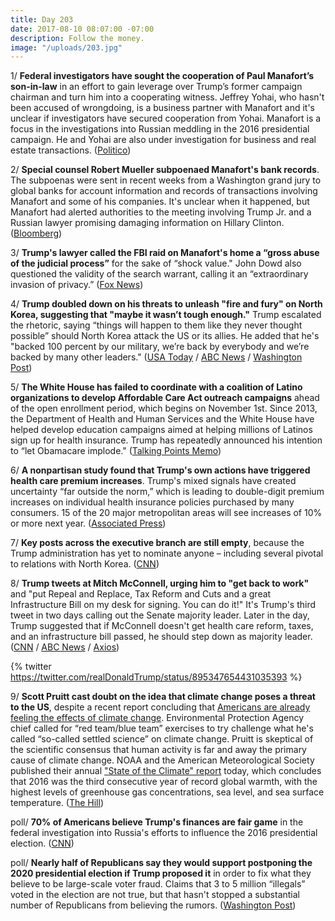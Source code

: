 ```yaml
---
title: Day 203
date: 2017-08-10 08:07:00 -07:00
description: Follow the money.
image: "/uploads/203.jpg"
---
```


1/ **Federal investigators have sought the cooperation of Paul Manafort’s son-in-law** in an effort to gain leverage over Trump’s former campaign chairman and turn him into a cooperating witness. Jeffrey Yohai, who hasn't been accused of wrongdoing, is a business partner with Manafort and it's unclear if investigators have secured cooperation from Yohai. Manafort is a focus in the investigations into Russian meddling in the 2016 presidential campaign. He and Yohai are also under investigation for business and real estate transactions. ([Politico](http://www.politico.com/story/2017/08/09/manafort-fbi-son-law-241464))

2/ **Special counsel Robert Mueller subpoenaed Manafort's bank records**. The subpoenas were sent in recent weeks from a Washington grand jury to global banks for account information and records of transactions involving Manafort and some of his companies. It's unclear when it happened, but Manafort had alerted authorities to the meeting involving Trump Jr. and a Russian lawyer promising damaging information on Hillary Clinton. ([Bloomberg](https://www.bloomberg.com/news/articles/2017-08-10/with-bank-subpoenas-mueller-is-said-to-turn-up-heat-on-manafort))

3/ **Trump's lawyer called the FBI raid on Manafort's home a “gross abuse of the judicial process”** for the sake of “shock value." John Dowd also questioned the validity of the search warrant, calling it an “extraordinary invasion of privacy.” ([Fox News](http://www.foxnews.com/politics/2017/08/10/trump-lawyer-slams-special-counsel-for-gross-abuse-in-manafort-raid-challenges-warrant.html))

4/ **Trump doubled down on his threats to unleash "fire and fury" on North Korea, suggesting that "maybe it wasn’t tough enough."** Trump escalated the rhetoric, saying “things will happen to them like they never thought possible” should North Korea attack the US or its allies. He added that he's "backed 100 percent by our military, we’re back by everybody and we’re backed by many other leaders."  ([USA Today](https://www.usatoday.com/story/news/politics/2017/08/10/president-trump-maybe-fire-and-fury-threats-against-north-korea-werent-tough-enough/555836001/) / [ABC News](http://abcnews.go.com/Politics/trump-fire-fury-warning-north-korea-wasnt-tough/story?id=49140874) / [Washington Post](https://www.washingtonpost.com/world/national-security/trump-escalates-rhetoric-on-threat-from-north-korea/2017/08/10/ff49e018-7ded-11e7-83c7-5bd5460f0d7e_story.html))

5/ **The White House has failed to coordinate with a coalition of Latino organizations to develop Affordable Care Act outreach campaigns** ahead of the open enrollment period, which begins on November 1st. Since 2013, the Department of Health and Human Services and the White House have helped develop education campaigns aimed at helping millions of Latinos sign up for health insurance. Trump has repeatedly announced his intention to “let Obamacare implode." ([Talking Points Memo](http://talkingpointsmemo.com/dc/trump-hhs-abandons-latino-outreach-on-obamacare))

6/ **A nonpartisan study found that Trump's own actions have triggered health care premium increases**. Trump's mixed signals have created uncertainty “far outside the norm,” which is leading to double-digit premium increases on individual health insurance policies purchased by many consumers. 15 of the 20 major metropolitan areas will see increases of 10% or more next year. ([Associated Press](https://apnews.com/cc6b335865e24a4b843dc0e2c4cc6c7a))

7/ **Key posts across the executive branch are still empty**, because the Trump administration has yet to nominate anyone – including several pivotal to relations with North Korea. ([CNN](http://www.cnn.com/2017/08/10/politics/north-korea-trump-nominations-vacancies/index.html))

8/ **Trump tweets at Mitch McConnell, urging him to "get back to work"** and "put Repeal and Replace, Tax Reform and Cuts and a great Infrastructure Bill on my desk for signing. You can do it!" It's Trump's third tweet in two days calling out the Senate majority leader. Later in the day, Trump suggested that if McConnell doesn't get health care reform, taxes, and an infrastructure bill passed, he should step down as majority leader. ([CNN](http://www.cnn.com/2017/08/09/politics/mitch-mcconnell-dan-scavino/index.html) / [ABC News](http://abcnews.go.com/Politics/trump-calls-mcconnell-health-care-collapse-excessive-expectations/story?id=49118888) / [Axios](https://www.axios.com/vacationing-trump-tweets-get-back-to-work-to-mitch-mcconnell-2471435950.html))

{% twitter https://twitter.com/realDonaldTrump/status/895347654431035393 %}

9/ **Scott Pruitt cast doubt on the idea that climate change poses a threat to the US**, despite a recent report concluding that [Americans are already feeling the effects of climate change](https://whatthefuckjusthappenedtoday.com/2017/08/08/day-201/#1-scientists-fear-the-trump-administ). Environmental Protection Agency chief called for “red team/blue team” exercises to try challenge what he's called “so-called settled science” on climate change. Pruitt is skeptical of the scientific consensus that human activity is far and away the primary cause of climate change. NOAA and the American Meteorological Society published their annual ["State of the Climate" report](https://www.climate.gov/news-features/understanding-climate/international-report-confirms-2016-was-third-consecutive-year) today, which concludes that 2016 was the third consecutive year of record global warmth, with the highest levels of greenhouse gas concentrations, sea level, and sea surface temperature. ([The Hill](http://thehill.com/policy/energy-environment/345937-epa-head-casts-doubt-on-supposed-threat-from-climate-change))

poll/ **70% of Americans believe Trump's finances are fair game** in the federal investigation into Russia's efforts to influence the 2016 presidential election. ([CNN](http://www.cnn.com/2017/08/10/politics/cnn-poll-russia-investigation-trump-finances/))

poll/ **Nearly half of Republicans say they would support postponing the 2020 presidential election if Trump proposed it** in order to fix what they believe to be large-scale voter fraud. Claims that 3 to 5 million “illegals” voted in the election are not true, but that hasn't stopped a substantial number of Republicans from believing the rumors. ([Washington Post](https://www.washingtonpost.com/news/monkey-cage/wp/2017/08/10/in-a-new-poll-half-of-republicans-say-they-would-support-postponing-the-2020-election-if-trump-proposed-it/))